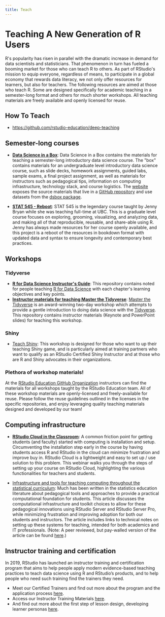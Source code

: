 ```yaml
---
title: Teach
---
```


# Teaching A New Generation of R Users

R's popularity has risen in parallel with the dramatic increase in demand for data scientists and statisticians. That phenomenon in turn has fueled a booming market for those who can teach R to others. As part of RStudio's mission to equip everyone, regardless of means, to participate in a global economy that rewards data literacy, we not only offer resources for learners, but also for teachers. The following resources are aimed at those who teach R. Some are designed specifically for academic teaching in a semester-long format and others for much shorter workshops. All teaching materials are freely available and openly licensed for reuse.

## How To Teach

- https://github.com/rstudio-education/deep-teaching

## Semester-long courses

- [**Data Science in a Box**](https://datasciencebox.org): Data Science in a Box contains the materials for teaching a semester-long introductory data science course. The "box" contains materials for an undergraduate level introductory data science course, such as slide decks, homework assignments, guided labs, sample exams, a final project assignment, as well as materials for instructors such as pedagogical tips, information on computing infrastructure, technology stack, and course logistics. The [website](https://datasciencebox.org) exposes the source materials that live in a [GitHub repository](https://github.com/rstudio-education/datascience-box) and use datasets from the [dsbox package](https://github.com/rstudio-education/dsbox).

- [**STAT 545 - Reboot**](https://github.com/rstudio-education/stat545-reboot): STAT 545 is the legendary course taught by Jenny Bryan while she was teaching full-time at UBC. This is a graduate level course focuses on exploring, grooming, visualizing, and analyzing data, and making  all of that reproducible, reusable, and share-able using R. Jenny has always made resources for her course openly available, and this project is a reboot of the resources in bookdown format with updated data and syntax to ensure longevity and contemporary best practices. 

## Workshops

### Tidyverse

- [**R for Data Science Instructor's Guide**](https://github.com/rstudio-education/r4ds-instructors): This repository contains noted for people teaching [R for Data Science](https://r4ds.had.co.nz/) with each chapter's learning objectives and key points.
- [**Instructor materials for teaching Master the Tidyverse**](https://github.com/rstudio-education/master-the-tidyverse-instructors): [Master the Tidyverse](https://github.com/rstudio-education/master-the-tidyverse/) is an award-winning two-day workshop which attempts to provide a gentle introduction to doing data science with the [Tidyverse](https://www.tidyverse.org/). This repository contains instructor materials (Keynote and PowerPoint slides) for teaching this workshop.

### Shiny

- [Teach Shiny](https://github.com/rstudio-education/teach-shiny): This workshop is designed for those who want to up their teaching Shiny game, and is particularly aimed at training partners who want to qualify as an RStudio Certified Shiny Instructor and at those who are R and Shiny advocates in their organizations.

### Plethora of workshop materials!

At the [RStudio Education GitHub Organization](https://github.com/rstudio-education/) instructors can find the materials for all workshops taught by the RStudio Education team. All of these workshop materials are openly-licensed and freely-available for reuse. Please follow the reuse guidelines outlined in the licenses in the specific repositories, and enjoy leveraging quality teaching materials designed and developed by our team!


## Computing infrastructure

- [**RStudio Cloud in the Classroom**](https://resources.rstudio.com/webinars/rstudio-cloud-in-the-classroom): A common friction point for getting students (and faculty) started with computing is installation and setup. Circumventing the installation step early in the course by having students access R and RStudio in the cloud can minimize frustration and improve buy in. RStudio Cloud is a lightweight and easy to set up / use solution to this problem. This webinar walks you through the steps of setting up your course on RStudio Cloud, highlighting the various functionalities for teachers and students.

- [Infrastructure and tools for teaching computing throughout the statistical curriculum](https://peerj.com/preprints/3181/): Much has been written in the statistics education literature about pedagogical tools and approaches to provide a practical computational foundation for students. This article discusses the computational infrastructure and toolkit choices to allow for these pedagogical innovations using RStudio Server and RStudio Server Pro, while minimizing frustration and improving adoption for both our students and instructors. The article includes links to technical notes on setting up these systems for teaching, intended for both academics and IT professionals. (Note: A peer reviewed, but pay-walled version of the article can be found [here](https://www.tandfonline.com/doi/full/10.1080/00031305.2017.1397549).)

## Instructor training and certification

In 2019, RStudio has launched an instructor training and certification program that aims to help people apply modern evidence-based teaching practices to teach data science using R and RStudio’s products, and to help people who need such training find the trainers they need.

- Meet our Certified Trainers and find out more about the program and the application process [here](https://rstudio-trainers.netlify.com/).
- Access our Instructor Training Materials [here](https://drive.google.com/drive/folders/13ohFt3D0EJ5PDbMaWTxnHH-hwA7G0IvY).
- And find out more about the first step of lesson design, developing learner personas [here](/personas/).
